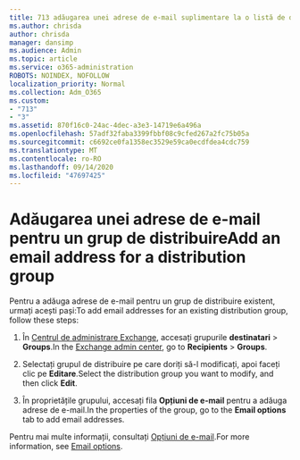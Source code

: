 ```yaml
---
title: 713 adăugarea unei adrese de e-mail suplimentare la o listă de distribuire
ms.author: chrisda
author: chrisda
manager: dansimp
ms.audience: Admin
ms.topic: article
ms.service: o365-administration
ROBOTS: NOINDEX, NOFOLLOW
localization_priority: Normal
ms.collection: Adm_O365
ms.custom:
- "713"
- "3"
ms.assetid: 870f16c0-24ac-4dec-a3e3-14719e6a496a
ms.openlocfilehash: 57adf32faba3399fbbf08c9cfed267a2fc75b05a
ms.sourcegitcommit: c6692ce0fa1358ec3529e59ca0ecdfdea4cdc759
ms.translationtype: MT
ms.contentlocale: ro-RO
ms.lasthandoff: 09/14/2020
ms.locfileid: "47697425"
---
```

# <a name="add-an-email-address-for-a-distribution-group"></a><span data-ttu-id="5ddbd-102">Adăugarea unei adrese de e-mail pentru un grup de distribuire</span><span class="sxs-lookup"><span data-stu-id="5ddbd-102">Add an email address for a distribution group</span></span>

<span data-ttu-id="5ddbd-103">Pentru a adăuga adrese de e-mail pentru un grup de distribuire existent, urmați acești pași:</span><span class="sxs-lookup"><span data-stu-id="5ddbd-103">To add email addresses for an existing distribution group, follow these steps:</span></span>

1. <span data-ttu-id="5ddbd-104">În [Centrul de administrare Exchange](https://outlook.office365.com/ecp/), accesați grupurile **destinatari** \> **Groups**.</span><span class="sxs-lookup"><span data-stu-id="5ddbd-104">In the [Exchange admin center](https://outlook.office365.com/ecp/), go to **Recipients** \> **Groups**.</span></span>

2. <span data-ttu-id="5ddbd-105">Selectați grupul de distribuire pe care doriți să-l modificați, apoi faceți clic pe **Editare**.</span><span class="sxs-lookup"><span data-stu-id="5ddbd-105">Select the distribution group you want to modify, and then click **Edit**.</span></span>

3. <span data-ttu-id="5ddbd-106">În proprietățile grupului, accesați fila **Opțiuni de e-mail** pentru a adăuga adrese de e-mail.</span><span class="sxs-lookup"><span data-stu-id="5ddbd-106">In the properties of the group, go to the **Email options** tab to add email addresses.</span></span> 

<span data-ttu-id="5ddbd-107">Pentru mai multe informații, consultați [Opțiuni de e-mail](https://technet.microsoft.com/library/bb124513.aspx#emailoptions).</span><span class="sxs-lookup"><span data-stu-id="5ddbd-107">For more information, see [Email options](https://technet.microsoft.com/library/bb124513.aspx#emailoptions).</span></span>
